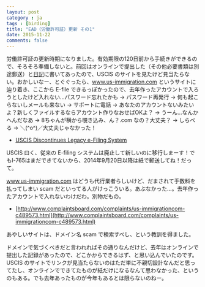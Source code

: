 ```yaml
---
layout: post
category : ja
tags : [birding]
title: "EAD（労働許可証）更新 その1"
date: 2015-11-22
comments: false
---
```


労働許可証の更新時期になりました。有効期限の120日前から手続きができるので、そろそろ準備しないと。前回はオンラインで提出した（その他必要書類は別途郵送）と[日記](/2014/02/13-usday13.html)に書いてあったので、USCIS のサイトを見たけど見当たらない。おかしいなー、とぐぐったら、www.us-immigration.com というサイトに辿り着き、ここから E-file できるっぽかったので、去年作ったアカウントで入ろうとしたけど入れない…パスワード忘れたかも → パスワード再発行 → 何も起こらないしメールも来ない → サポートに電話 → あなたのアカウントないみたいよ？新しくファイルするならアカウント作りなおせばOKよ？ → うーん…なんかへんだなあ → 8ちゃんが横から覗き込み、ん？.com なの？大丈夫？ → しらべる → ＼(^o^)／大丈夫じゃなかった！

* [USCIS Discontinues Legacy e-Filing System](http://www.uscis.gov/uscis-elis/uscis-discontinues-legacy-e-filing-system)

USCIS 曰く、従来の E-filing システムは廃止して新しいのに移行しまーす！でもI-765はまだできてないから、2014年9月20日以降は紙で郵送してね！だって。

www.us-immigration.com はどうも代行業者らしいけど、だまされて手数料を払ってしまい scam だといってる人がけっこういる。あぶなかった…。去年作ったアカウントで入れないわけだわ。別物だもの。

* [http://www.complaintsboard.com/complaints/us-immigrationcom-c489573.html](http://www.complaintsboard.com/complaints/us-immigrationcom-c489573.html)

あやしいサイトは、ドメイン名 scam で検索すべし、という教訓を得ました。

ドメインで気づくべきだと言われればその通りなんだけど、去年はオンラインで提出した記録があったので、どこかからできるはず、と思い込んでいたのです。USCIS のサイトでリンクが見当たらないのはただ単に不親切設計なんだと思ってたし、オンラインでできてたものが紙だけになるなんて思わなかった、というのもある。でも去年あったものが今年もあるとは限らないのねー。